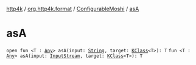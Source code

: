 [http4k](../../index.md) / [org.http4k.format](../index.md) / [ConfigurableMoshi](index.md) / [asA](./as-a.md)

# asA

`open fun <T : `[`Any`](https://kotlinlang.org/api/latest/jvm/stdlib/kotlin/-any/index.html)`> asA(input: `[`String`](https://kotlinlang.org/api/latest/jvm/stdlib/kotlin/-string/index.html)`, target: `[`KClass`](https://kotlinlang.org/api/latest/jvm/stdlib/kotlin.reflect/-k-class/index.html)`<T>): T`
`fun <T : `[`Any`](https://kotlinlang.org/api/latest/jvm/stdlib/kotlin/-any/index.html)`> asA(input: `[`InputStream`](https://docs.oracle.com/javase/9/docs/api/java/io/InputStream.html)`, target: `[`KClass`](https://kotlinlang.org/api/latest/jvm/stdlib/kotlin.reflect/-k-class/index.html)`<T>): T`